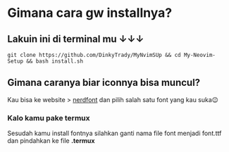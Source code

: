 # Gimana cara gw installnya?
## Lakuin ini di terminal mu ↓↓↓
```git 
git clone https://github.com/DinkyTrady/MyNvimSUp && cd My-Neovim-Setup && bash install.sh
```

## Gimana caranya biar iconnya bisa muncul?
Kau bisa ke website > [nerdfont](https://www.nerdfonts.com/font-downloads) dan pilih salah satu font yang kau suka😉
### Kalo kamu pake termux
Sesudah kamu install fontnya silahkan ganti nama file font menjadi font.ttf dan pindahkan ke file **.termux**
